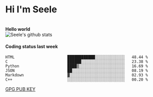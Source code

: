 <h1>Hi I'm Seele</h1>
<br>
<b> Hello world</b>
<br>
<img src="https://github-readme-stats.vercel.app/api?username=Seele0oO&show_icons=true&icon_color=0366d6&bg_color=ffffff&hide_title=true&hide=contribs&include_all_commits=true" alt="Seele's github stats"/>
<br>

<h4>Coding status last week </h4>

<!--START_SECTION:waka-->

```text
HTML                       ████████████░░░░░░░░░░░░░   48.44 %
C                          ██████░░░░░░░░░░░░░░░░░░░   23.38 %
Python                     ████▒░░░░░░░░░░░░░░░░░░░░   16.69 %
JSON                       ██░░░░░░░░░░░░░░░░░░░░░░░   08.19 %
Markdown                   ▓░░░░░░░░░░░░░░░░░░░░░░░░   02.93 %
C++                        ░░░░░░░░░░░░░░░░░░░░░░░░░   00.20 %
```

<!--END_SECTION:waka-->



[GPG PUB KEY](https://keys.openpgp.org/vks/v1/by-fingerprint/3FCE91BF5B9666B55B67213C4C57B7824A5B6680)

